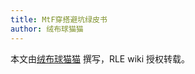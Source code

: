 ```yaml
---
title: MtF穿搭避坑绿皮书
author: 绒布球猫猫
---
```


本文由[绒布球猫猫](https://twitter.com/rbqmaomao) 撰写，RLE wiki 授权转载。
